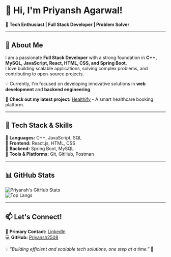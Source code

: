 # 👋 Hi, I'm Priyansh Agarwal!  
🚀 **Tech Enthusiast | Full Stack Developer | Problem Solver**  

---

## 🌟 About Me  
I am a passionate **Full Stack Developer** with a strong foundation in **C++, MySQL, JavaScript, React, HTML, CSS, and Spring Boot**.  
I love building scalable applications, solving complex problems, and contributing to open-source projects.  

💡 Currently, I'm focused on developing innovative solutions in **web development** and **backend engineering**.  

📌 **Check out my latest project:** [Healthify](https://github.com/Priyansh2508/Healthify) - A smart healthcare booking platform.  

---

## 🚀 Tech Stack & Skills  
🔹 **Languages:** C++, JavaScript, SQL  
🔹 **Frontend:** React.js, HTML, CSS  
🔹 **Backend:** Spring Boot, MySQL  
🔹 **Tools & Platforms:** Git, GitHub, Postman  

---

## 📊 GitHub Stats  
![Priyansh's GitHub Stats](https://github-readme-stats.vercel.app/api?username=Priyansh2508&show_icons=true&theme=radical)  
![Top Langs](https://github-readme-stats.vercel.app/api/top-langs/?username=Priyansh2508&layout=compact&theme=radical)  

---

## 📫 Let's Connect!  
🔗 **Primary Contact:** [LinkedIn](https://www.linkedin.com/in/priyansh-agarwal-16ba26265/)  
💻 **GitHub:** [Priyansh2508](https://github.com/Priyansh2508)  

💡 _"Building efficient and scalable tech solutions, one step at a time."_ 🚀  


<!--
**Priyansh2508/Priyansh2508** is a ✨ _special_ ✨ repository because its `README.md` (this file) appears on your GitHub profile.

Here are some ideas to get you started:

- 🔭 I’m currently working on ...
- 🌱 I’m currently learning ...
- 👯 I’m looking to collaborate on ...
- 🤔 I’m looking for help with ...
- 💬 Ask me about ...
- 📫 How to reach me: ...
- 😄 Pronouns: ...
- ⚡ Fun fact: ...
-->
